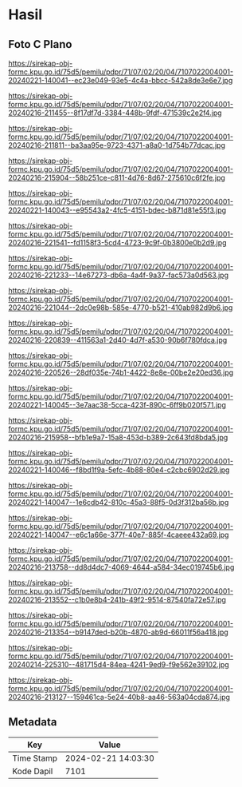 # Hasil

## Foto C Plano

https://sirekap-obj-formc.kpu.go.id/75d5/pemilu/pdpr/71/07/02/20/04/7107022004001-20240221-140041--ec23e049-93e5-4c4a-bbcc-542a8de3e6e7.jpg

https://sirekap-obj-formc.kpu.go.id/75d5/pemilu/pdpr/71/07/02/20/04/7107022004001-20240216-211455--8f17df7d-3384-448b-9fdf-471539c2e2f4.jpg

https://sirekap-obj-formc.kpu.go.id/75d5/pemilu/pdpr/71/07/02/20/04/7107022004001-20240216-211811--ba3aa95e-9723-4371-a8a0-1d754b77dcac.jpg

https://sirekap-obj-formc.kpu.go.id/75d5/pemilu/pdpr/71/07/02/20/04/7107022004001-20240216-215904--58b251ce-c811-4d76-8d67-275610c6f2fe.jpg

https://sirekap-obj-formc.kpu.go.id/75d5/pemilu/pdpr/71/07/02/20/04/7107022004001-20240221-140043--e95543a2-4fc5-4151-bdec-b871d81e55f3.jpg

https://sirekap-obj-formc.kpu.go.id/75d5/pemilu/pdpr/71/07/02/20/04/7107022004001-20240216-221541--fd1158f3-5cd4-4723-9c9f-0b3800e0b2d9.jpg

https://sirekap-obj-formc.kpu.go.id/75d5/pemilu/pdpr/71/07/02/20/04/7107022004001-20240216-221233--14e67273-db6a-4a4f-9a37-fac573a0d563.jpg

https://sirekap-obj-formc.kpu.go.id/75d5/pemilu/pdpr/71/07/02/20/04/7107022004001-20240216-221044--2dc0e98b-585e-4770-b521-410ab982d9b6.jpg

https://sirekap-obj-formc.kpu.go.id/75d5/pemilu/pdpr/71/07/02/20/04/7107022004001-20240216-220839--411563a1-2d40-4d7f-a530-90b6f780fdca.jpg

https://sirekap-obj-formc.kpu.go.id/75d5/pemilu/pdpr/71/07/02/20/04/7107022004001-20240216-220526--28df035e-74b1-4422-8e8e-00be2e20ed36.jpg

https://sirekap-obj-formc.kpu.go.id/75d5/pemilu/pdpr/71/07/02/20/04/7107022004001-20240221-140045--3e7aac38-5cca-423f-890c-6ff9b020f571.jpg

https://sirekap-obj-formc.kpu.go.id/75d5/pemilu/pdpr/71/07/02/20/04/7107022004001-20240216-215958--bfb1e9a7-15a8-453d-b389-2c643fd8bda5.jpg

https://sirekap-obj-formc.kpu.go.id/75d5/pemilu/pdpr/71/07/02/20/04/7107022004001-20240221-140046--f8bd1f9a-5efc-4b88-80e4-c2cbc6902d29.jpg

https://sirekap-obj-formc.kpu.go.id/75d5/pemilu/pdpr/71/07/02/20/04/7107022004001-20240221-140047--1e6cdb42-810c-45a3-88f5-0d3f312ba56b.jpg

https://sirekap-obj-formc.kpu.go.id/75d5/pemilu/pdpr/71/07/02/20/04/7107022004001-20240221-140047--e6c1a66e-377f-40e7-885f-4caeee432a69.jpg

https://sirekap-obj-formc.kpu.go.id/75d5/pemilu/pdpr/71/07/02/20/04/7107022004001-20240216-213758--dd8d4dc7-4069-4644-a584-34ec019745b6.jpg

https://sirekap-obj-formc.kpu.go.id/75d5/pemilu/pdpr/71/07/02/20/04/7107022004001-20240216-213552--c1b0e8b4-241b-49f2-9514-87540fa72e57.jpg

https://sirekap-obj-formc.kpu.go.id/75d5/pemilu/pdpr/71/07/02/20/04/7107022004001-20240216-213354--b9147ded-b20b-4870-ab9d-66011f56a418.jpg

https://sirekap-obj-formc.kpu.go.id/75d5/pemilu/pdpr/71/07/02/20/04/7107022004001-20240214-225310--481715d4-84ea-4241-9ed9-f9e562e39102.jpg

https://sirekap-obj-formc.kpu.go.id/75d5/pemilu/pdpr/71/07/02/20/04/7107022004001-20240216-213127--159461ca-5e24-40b8-aa46-563a04cda874.jpg


## Metadata

| Key        | Value               |
| ---------- | ------------------- |
| Time Stamp | 2024-02-21 14:03:30 |
| Kode Dapil | 7101                |




